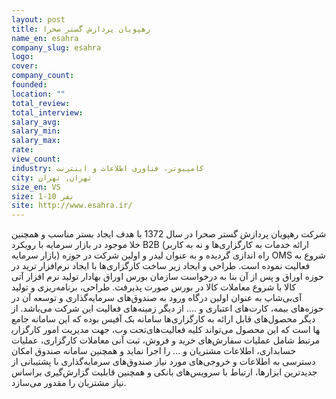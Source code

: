 ```yaml
---
layout: post
title: رهپویان پردازش گستر صحرا
name_en: esahra
company_slug: esahra
logo: 
cover: 
company_count:
founded:
location: ""
total_review: 
total_interview: 
salary_avg: 
salary_min: 
salary_max: 
rate: 
view_count: 
industry: کامپیوتر، فناوری اطلاعات و اینترنت
city: تهران, تهران
size_en: VS
size: 1-10 نفر
site: http://www.esahra.ir/
---
```


شرکت رهپویان پردازش گستر صحرا در سال 1372 با هدف ایجاد بستر مناسب و همچنین خلا موجود در بازار سرمایه با رویکرد B2B (ارائه خدمات به کارگزاری‌ها و نه به کاربر بازار سرمایه) راه اندازی گردیده و به عنوان لیدر و اولین شرکت در حوزه OMS شروع به فعالیت نموده است. طراحی و ایجاد زیر ساخت کارگزاری‌ها با ایجاد نرم‌افزار ترید در حوزه اوراق و پس از آن بنا به درخواست سازمان بورس اوراق بهادار تولید نرم افزار آتی کالا با شروع معاملات کالا در بورس صورت پذیرفت. طراحی، برنامه‌ریزی و تولید آی‌بی‌شاپ به عنوان اولین درگاه ورود به صندوق‌های سرمایه‌گذاری و توسعه آن در حوزه‌های بیمه، کارت‌های اعتباری و .... از دیگر زمینه‌های فعالیت این شرکت می‌باشد. از دیگر محصول‌های قابل ارائه به کارگزاری‌ها سامانه بک آفیس بوده که این سامانه جامع تحت وب، جهت مدیریت امور کارگزاری‎ها است که این محصول می‌تواند کلیه فعالیت‌های مرتبط شامل عملیات سفارش‌های خرید و فروش، ثبت آنی معاملات کارگزاری، عملیات حسابداری، اطلاعات مشتریان و ... را اجرا نماید و همچنین سامانه صندوق امکان دسترسی به اطلاعات و خروجی‌های مورد نیاز صندوق‌های سرمایه‌گذاری با پشتیبانی از جدیدترین ابزارها، ارتباط با سرویس‌های بانکی و همچنین قابلیت گزارش‌گیری براساس نیاز مشتریان را مقدور می‌سازد.
